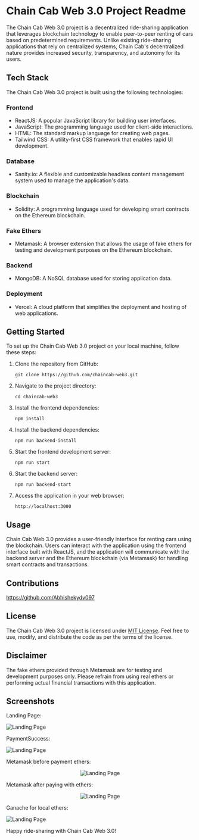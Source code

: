 # Chain Cab Web 3.0 Project Readme

The Chain Cab Web 3.0 project is a decentralized ride-sharing application that leverages blockchain technology to enable peer-to-peer renting of cars based on predetermined requirements. Unlike existing ride-sharing applications that rely on centralized systems, Chain Cab's decentralized nature provides increased security, transparency, and autonomy for its users.

## Tech Stack

The Chain Cab Web 3.0 project is built using the following technologies:

### Frontend
- ReactJS: A popular JavaScript library for building user interfaces.
- JavaScript: The programming language used for client-side interactions.
- HTML: The standard markup language for creating web pages.
- Tailwind CSS: A utility-first CSS framework that enables rapid UI development.

### Database
- Sanity.io: A flexible and customizable headless content management system used to manage the application's data.

### Blockchain
- Solidity: A programming language used for developing smart contracts on the Ethereum blockchain.

### Fake Ethers
- Metamask: A browser extension that allows the usage of fake ethers for testing and development purposes on the Ethereum blockchain.

### Backend
- MongoDB: A NoSQL database used for storing application data.

### Deployment
- Vercel: A cloud platform that simplifies the deployment and hosting of web applications.

## Getting Started

To set up the Chain Cab Web 3.0 project on your local machine, follow these steps:

1. Clone the repository from GitHub:
   ```
   git clone https://github.com/chaincab-web3.git
   ```

2. Navigate to the project directory:
   ```
   cd chaincab-web3
   ```

3. Install the frontend dependencies:
   ```
   npm install
   ```

4. Install the backend dependencies:
   ```
   npm run backend-install
   ```

5. Start the frontend development server:
   ```
   npm run start
   ```

6. Start the backend server:
   ```
   npm run backend-start
   ```

7. Access the application in your web browser:
   ```
   http://localhost:3000
   ```

## Usage

Chain Cab Web 3.0 provides a user-friendly interface for renting cars using the blockchain. Users can interact with the application using the frontend interface built with ReactJS, and the application will communicate with the backend server and the Ethereum blockchain (via Metamask) for handling smart contracts and transactions.

## Contributions

https://github.com/Abhishekydv097

## License

The Chain Cab Web 3.0 project is licensed under [MIT License](LICENSE). Feel free to use, modify, and distribute the code as per the terms of the license.

## Disclaimer

The fake ethers provided through Metamask are for testing and development purposes only. Please refrain from using real ethers or performing actual financial transactions with this application.

## Screenshots
Landing Page:

![Landing Page](Landing%20page.png)

PaymentSuccess:


![Landing Page](PaymentSuccess.png)

Metamask before payment ethers:
<p align="center">
  <img src="Metamask.png" alt="Landing Page">
</p>

Metamask after paying with ethers:


<p align="center">
  <img src="Metamask2.png" alt="Landing Page">
</p>

Ganache for local ethers:


![Landing Page](Ganache.png)



Happy ride-sharing with Chain Cab Web 3.0!